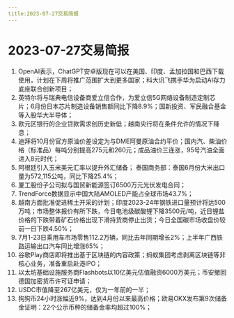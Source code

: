 ```yaml
---
title:2023-07-27交易简报
---
```

# 2023-07-27交易简报
1. OpenAI表示，ChatGPT安卓版现在可以在美国、印度、孟加拉国和巴西下载使用，计划在下周将推广范围扩大到更多国家；科大讯飞携手华为启动AI存力底座联合创新项目；
2. 英特尔将与瑞典电信设备商爱立信合作，为爱立信5G网络设备制造定制芯片；6月份日本芯片制造设备销售额同比下降8.9%；国新投资、军民融合基金等入股华大半导体；
3. 欧元区银行的企业贷款需求创历史新低；越南央行将在条件允许的情况下降息；
4. 迪拜将10月份官方原油价差设定为与DME阿曼原油合约平价；国内汽、柴油价格（标准品）每吨分别提高275元和260元；成品油价三连涨，95号汽油全面进入8元时代；
5. 阿根廷引入玉米美元汇率以提升外汇储备； 泰国商务部：泰国6月份大米出口量为572,115公吨，同比下降25.4%；
6. 厦工股份子公司拟与国贸新能源签订6500万元光伏发电合同；
7. TrendForce数据显示中国大陆AMOLED产能占全球市场43.7%；
8. 越南方面批准促进稀土开采的计划；印度2023-24年钢铁进口量预计将达500万吨；市场整体报价有所下跌，今日电池级碳酸锂下降3500元/吨，近日锂盐价格的下跌带着矿石价格出现下滑持货商停止出货；今日全国碳市场收盘价较前一日下跌4.50%；
9. 7月1-23日乘用车市场零售112.2万辆，同比去年同期增长2%；上半年广西铁路运输出口汽车同比增涨65%；
10. 谷歌Play商店即将推出基于区块链的内容政策；蚂蚁集团考虑剥离区块链等非核心业务，准备重启赴港IPO；
11. 以太坊基础设施服务商Flashbots以10亿美元估值融资6000万美元；币安撤回德国加密货币许可证申请；
12. USDC市值降至267亿美元，仅为一年前的一半；
13. 狗狗币24小时涨幅近9%，达到4月份以来最高价格；欧易OKX发布第9次储备金证明：22个公示币种的储备金率均超过100%；